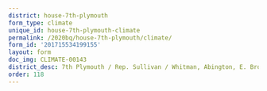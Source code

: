 ```yaml
---
district: house-7th-plymouth
form_type: climate
unique_id: house-7th-plymouth-climate
permalink: /2020bq/house-7th-plymouth/climate/
form_id: '201715534199155'
layout: form
doc_img: CLIMATE-00143
district_desc: 7th Plymouth / Rep. Sullivan / Whitman, Abington, E. Brockton
order: 118
---
```

